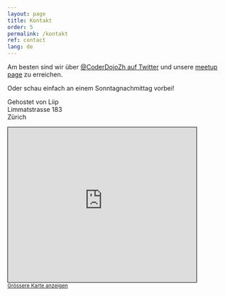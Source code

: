 ```yaml
---
layout: page
title: Kontakt
order: 5
permalink: /kontakt
ref: contact
lang: de
---
```


Am besten sind wir über [@CoderDojoZh auf Twitter](https://twitter.com/CoderDojoZH) und unsere [meetup page](http://meetup.com/Coder-Dojo-Zurich) zu erreichen.

Oder schau einfach an einem Sonntagnachmittag vorbei!

Gehostet von Liip  
Limmatstrasse 183  
Zürich

<iframe width="425" height="350" frameborder="0" scrolling="no" marginheight="0" marginwidth="0" src="https://www.openstreetmap.org/export/embed.html?bbox=8.52843761444092%2C47.38532625362944%2C8.530079126358034%2C47.38704237254479&amp;layer=mapnik&amp;marker=47.38618522839081%2C8.529258249893473" style="border: 1px solid black"></iframe><br/><small><a href="https://www.openstreetmap.org/?mlat=47.38619&amp;mlon=8.52926#map=19/47.38618/8.52926&amp;layers=N">Grössere Karte anzeigen</a></small>
